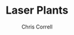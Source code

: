 --- 
layout: post
title: "Laser Plants" 
category: write ups
description:
author: Chris Correll
tags: 
--- 